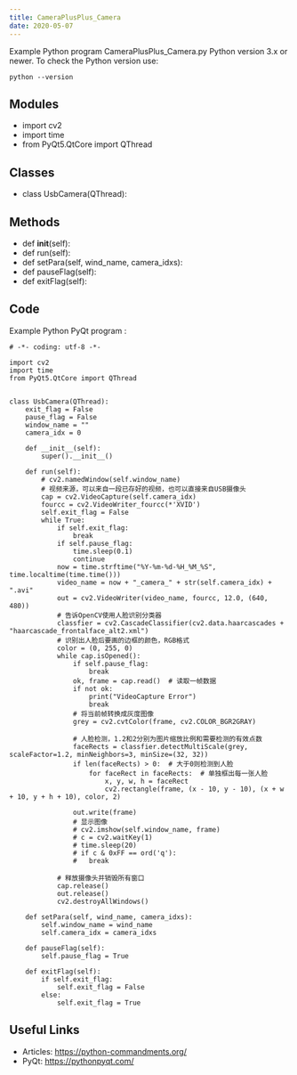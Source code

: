```yaml
---
title: CameraPlusPlus_Camera
date: 2020-05-07
---
```

Example Python program CameraPlusPlus_Camera.py
Python version 3.x or newer.
To check the Python version use:

    python --version

## Modules

* import cv2
* import time
* from PyQt5.QtCore import QThread

## Classes

* class UsbCamera(QThread):

## Methods

* def __init__(self):
* def run(self):
* def setPara(self, wind_name, camera_idxs):
* def pauseFlag(self):
* def exitFlag(self):

## Code

Example Python PyQt program :

    # -*- coding: utf-8 -*-
    
    import cv2
    import time
    from PyQt5.QtCore import QThread
    
    
    class UsbCamera(QThread):
        exit_flag = False
        pause_flag = False
        window_name = ""
        camera_idx = 0
    
        def __init__(self):
            super().__init__()
    
        def run(self):
            # cv2.namedWindow(self.window_name)
            # 视频来源，可以来自一段已存好的视频，也可以直接来自USB摄像头
            cap = cv2.VideoCapture(self.camera_idx)
            fourcc = cv2.VideoWriter_fourcc(*'XVID')
            self.exit_flag = False
            while True:
                if self.exit_flag:
                    break
                if self.pause_flag:
                    time.sleep(0.1)
                    continue
                now = time.strftime("%Y-%m-%d-%H_%M_%S", time.localtime(time.time()))
                video_name = now + "_camera_" + str(self.camera_idx) + ".avi"
                out = cv2.VideoWriter(video_name, fourcc, 12.0, (640, 480))
                # 告诉OpenCV使用人脸识别分类器
                classfier = cv2.CascadeClassifier(cv2.data.haarcascades + "haarcascade_frontalface_alt2.xml")
                # 识别出人脸后要画的边框的颜色，RGB格式
                color = (0, 255, 0)
                while cap.isOpened():
                    if self.pause_flag:
                        break
                    ok, frame = cap.read()  # 读取一帧数据
                    if not ok:
                        print("VideoCapture Error")
                        break
                    # 将当前帧转换成灰度图像
                    grey = cv2.cvtColor(frame, cv2.COLOR_BGR2GRAY)
    
                    # 人脸检测，1.2和2分别为图片缩放比例和需要检测的有效点数
                    faceRects = classfier.detectMultiScale(grey, scaleFactor=1.2, minNeighbors=3, minSize=(32, 32))
                    if len(faceRects) > 0:  # 大于0则检测到人脸
                        for faceRect in faceRects:  # 单独框出每一张人脸
                            x, y, w, h = faceRect
                            cv2.rectangle(frame, (x - 10, y - 10), (x + w + 10, y + h + 10), color, 2)
    
                    out.write(frame)
                    # 显示图像
                    # cv2.imshow(self.window_name, frame)
                    # c = cv2.waitKey(1)
                    # time.sleep(20)
                    # if c & 0xFF == ord('q'):
                    #   break
    
                # 释放摄像头并销毁所有窗口
                cap.release()
                out.release()
                cv2.destroyAllWindows()
    
        def setPara(self, wind_name, camera_idxs):
            self.window_name = wind_name
            self.camera_idx = camera_idxs
    
        def pauseFlag(self):
            self.pause_flag = True
    
        def exitFlag(self):
            if self.exit_flag:
                self.exit_flag = False
            else:
                self.exit_flag = True
    

## Useful Links

- Articles: https://python-commandments.org/
- PyQt: https://pythonpyqt.com/
